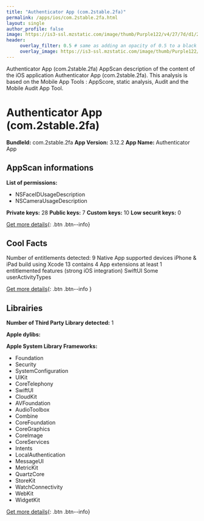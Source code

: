 ```yaml
---
title: "Authenticator App (com.2stable.2fa)"
permalink: /apps/ios/com.2stable.2fa.html
layout: single
author_profile: false
image: https://is3-ssl.mzstatic.com/image/thumb/Purple122/v4/27/7d/d1/277dd151-cad7-4e3c-7d14-5f69dce21ca4/AppIcon-0-0-1x_U007emarketing-0-0-0-7-0-0-P3-0-0-0-GLES2_U002c0-512MB-85-220-0-0.png/512x512bb.jpg
header: 
     overlay_filter: 0.5 # same as adding an opacity of 0.5 to a black background
     overlay_image: https://is3-ssl.mzstatic.com/image/thumb/Purple122/v4/27/7d/d1/277dd151-cad7-4e3c-7d14-5f69dce21ca4/AppIcon-0-0-1x_U007emarketing-0-0-0-7-0-0-P3-0-0-0-GLES2_U002c0-512MB-85-220-0-0.png/512x512bb.jpg
---
```

Authenticator App (com.2stable.2fa) AppScan description of the content of the iOS application Authenticator App (com.2stable.2fa). This analysis is based on the Mobile App Tools : AppScore, static analysis, Audit and the Mobile Audit App Tool.

# Authenticator App (com.2stable.2fa)

**BundleId:** com.2stable.2fa
**App Version:** 3.12.2
**App Name:** Authenticator App


## AppScan informations 

**List of permissions:** 
- NSFaceIDUsageDescription
- NSCameraUsageDescription
  
  
**Private keys:** 28
**Public keys:** 7
**Custom keys:** 10
**Low securit keys:** 0
  
[Get more details](/pricing.html){: .btn .btn--info}

## Cool Facts

Number of entitlements detected: 9
Native App
supported devices iPhone & iPad
build using Xcode 13
contains 4 App extensions
at least 1 entitlemented features (strong iOS integration)
SwiftUI
Some userActivityTypes
  
[Get more details](/pricing.html){: .btn .btn--info }

## Librairies 
**Number of Third Party Library detected:** 1


**Apple dylibs:**


**Apple System Library Frameworks:**
- Foundation
- Security
- SystemConfiguration
- UIKit
- CoreTelephony
- SwiftUI
- CloudKit
- AVFoundation
- AudioToolbox
- Combine
- CoreFoundation
- CoreGraphics
- CoreImage
- CoreServices
- Intents
- LocalAuthentication
- MessageUI
- MetricKit
- QuartzCore
- StoreKit
- WatchConnectivity
- WebKit
- WidgetKit


  
[Get more details](/pricing.html){: .btn .btn--info}


